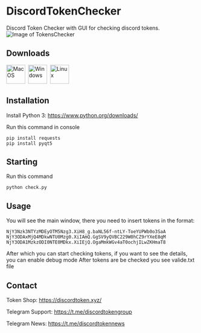 # DiscordTokenChecker
Discord Token Checker with GUI for checking discord tokens.
![Image of TokensChecker](https://i.imgur.com/FbBjuVu.png)
## Downloads

[<img src="https://www.iconsdb.com/icons/preview/gray/mac-os-xxl.png" title="MacOS" height="50">](https://discordtoken.xyz/macos)&nbsp;
[<img src="https://maxcdn.icons8.com/Share/icon/Operating_Systems//windows81600.png" title="Windows" height="50">](https://discordtoken.xyz/windows)&nbsp;
[<img src="http://www.iconarchive.com/download/i45763/tatice/operating-systems/Linux.ico" title="Linux" height="50">](https://discordtoken.xyz/linux)&nbsp;

## Installation

Install Python 3: https://www.python.org/downloads/

Run this command in console

```
pip install requests
pip install pyqt5
```
## Starting

Run this command

```
python check.py
```
## Usage

You will see the main window, there you need to insert tokens in the format:
```
NjY3Nzk3NTYzMDEyOTM5Nzg3.XiH8_g.baNL56f-ntLY-ToeYUPWb0o3SaA
NjY3ODAxMjQ4MDkwNTU0Mzg0.XiIAmQ.GgSV9yQVBC229W0hCZ9rYXeE8qM
NjY3ODA1MzkzODI0NTE0MDkx.XiIEjQ.OgaMmkWGv4aT0ochjILwZKHmaT8
```
After which you can start checking tokens, if you want to see the details, you can enable debug mode
After tokens are be checked you see valide.txt file

## Contact

Token Shop: https://discordtoken.xyz/

Telegram Support: https://t.me/discordtokengroup

Telegram News: https://t.me/discordtokennews

